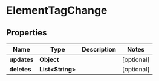 # ElementTagChange

## Properties
Name | Type | Description | Notes
------------ | ------------- | ------------- | -------------
**updates** | **Object** |  |  [optional]
**deletes** | **List&lt;String&gt;** |  |  [optional]
